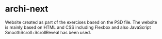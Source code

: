 # archi-next

Website created as part of the exercises based on the PSD file. 
The website is mainly based on HTML and CSS including Flexbox and also JavaScript SmoothScroll+ScrollReveal has been used.
